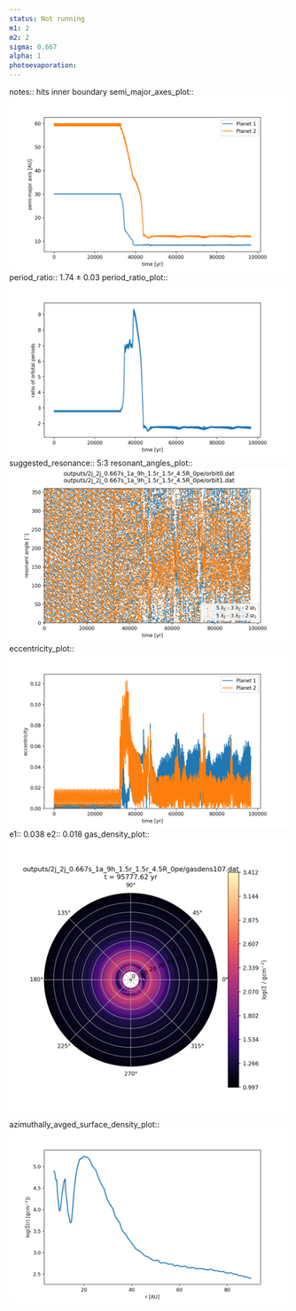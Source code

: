 ```yaml
---
status: Not running
m1: 2
m2: 2
sigma: 0.667
alpha: 1
photoevaporation: 
---
```


notes:: hits inner boundary
semi_major_axes_plot:: ![semi_major_axes_2j_2j_0.667s_1a_9h_1.5r_1.5r_4.5R_0pe.png](plots/semi_major_axes/semi_major_axes_2j_2j_0.667s_1a_9h_1.5r_1.5r_4.5R_0pe.png)
period_ratio:: 1.74 ± 0.03
period_ratio_plot:: ![period_ratio_2j_2j_0.667s_1a_9h_1.5r_1.5r_4.5R_0pe.png](plots/period_ratio/period_ratio_2j_2j_0.667s_1a_9h_1.5r_1.5r_4.5R_0pe.png)
suggested_resonance:: 5:3
resonant_angles_plot:: ![resonant_angles_2j_2j_0.667s_1a_9h_1.5r_1.5r_4.5R_0pe.png](plots/resonant_angles/resonant_angles_2j_2j_0.667s_1a_9h_1.5r_1.5r_4.5R_0pe.png)
eccentricity_plot:: ![eccentricity_2j_2j_0.667s_1a_9h_1.5r_1.5r_4.5R_0pe.png](plots/eccentricity/eccentricity_2j_2j_0.667s_1a_9h_1.5r_1.5r_4.5R_0pe.png)
e1:: 0.038
e2:: 0.018
gas_density_plot:: ![gas_density_2j_2j_0.667s_1a_9h_1.5r_1.5r_4.5R_0pe.png](plots/gas_density/gas_density_2j_2j_0.667s_1a_9h_1.5r_1.5r_4.5R_0pe.png)
azimuthally_avged_surface_density_plot:: ![azimuthally_avged_surface_density_2j_2j_0.667s_1a_9h_1.5r_1.5r_4.5R_0pe.png](plots/azimuthally_avged_surface_density/azimuthally_avged_surface_density_2j_2j_0.667s_1a_9h_1.5r_1.5r_4.5R_0pe.png)
